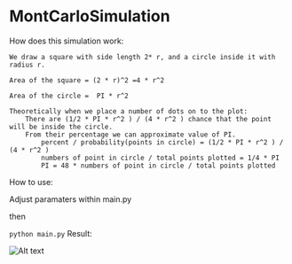 # MontCarloSimulation


How does this simulation work:

    We draw a square with side length 2* r, and a circle inside it with radius r.
    
    Area of the square = (2 * r)^2 =4 * r^2
    
    Area of the circle =  PI * r^2

    Theoretically when we place a number of dots on to the plot:
        There are (1/2 * PI * r^2 ) / (4 * r^2 ) chance that the point will be inside the circle.
        From their percentage we can approximate value of PI.
            percent / probability(points in circle) = (1/2 * PI * r^2 ) / (4 * r^2 )
            numbers of point in circle / total points plotted = 1/4 * PI
            PI = 48 * numbers of point in circle / total points plotted


How to use: 

  Adjust paramaters within main.py
  
  then
  
  ```python main.py```
Result: 

<img src="/Figure_1.png" alt="Alt text" title="Figure 1">
